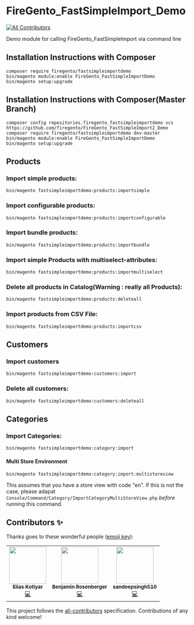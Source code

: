 # FireGento_FastSimpleImport_Demo
<!-- ALL-CONTRIBUTORS-BADGE:START - Do not remove or modify this section -->
[![All Contributors](https://img.shields.io/badge/all_contributors-3-orange.svg?style=flat-square)](#contributors-)
<!-- ALL-CONTRIBUTORS-BADGE:END -->
Demo module for calling FireGento_FastSimpleImport via command line



Installation Instructions with Composer
---------------------------------------------

    composer require firegento/fastsimpleimportdemo
    bin/magento module:enable FireGento_FastSimpleImportDemo
    bin/magento setup:upgrade
    
    


Installation Instructions with Composer(Master Branch)
---------------------------------------------

    composer config repositories.firegento_fastsimpleimportdemo vcs https://github.com/firegento/FireGento_FastSimpleImport2_Demo
    composer require firegento/fastsimpleimportdemo dev-master
    bin/magento module:enable FireGento_FastSimpleImportDemo
    bin/magento setup:upgrade




## Products

### Import simple products:
`bin/magento fastsimpleimportdemo:products:importsimple`

### Import configurable products:
`bin/magento fastsimpleimportdemo:products:importconfigurable`

### Import bundle products:
`bin/magento fastsimpleimportdemo:products:importbundle`

### Import simple Products with multiselect-attributes:
`bin/magento fastsimpleimportdemo:products:importmultiselect`

### Delete all products in Catalog(Warning : really all Products):
`bin/magento fastsimpleimportdemo:products:deleteall`

### Import products from CSV File:
`bin/magento fastsimpleimportdemo:products:importcsv`

## Customers

### Import customers
`bin/magento fastsimpleimportdemo:customers:import`

### Delete all customers:
`bin/magento fastsimpleimportdemo:customers:deleteall`

## Categories

### Import Categories:
`bin/magento fastsimpleimportdemo:category:import`

#### Multi Store Environment

`bin/magento fastsimpleimportdemo:category:import:multistoreview`

This assumes that you have a store view with code "en". If this is not the case, please adapat
`Console/Command/Category/ImportCategoryMultiStoreView.php` *before* running this command.




## Contributors ✨

Thanks goes to these wonderful people ([emoji key](https://allcontributors.org/docs/en/emoji-key)):

<!-- ALL-CONTRIBUTORS-LIST:START - Do not remove or modify this section -->
<!-- prettier-ignore-start -->
<!-- markdownlint-disable -->
<table>
  <tr>
    <td align="center"><a href="https://github.com/EliasKotlyar"><img src="https://avatars0.githubusercontent.com/u/9529505?v=4" width="100px;" alt=""/><br /><sub><b>Elias Kotlyar</b></sub></a><br /><a href="https://github.com/firegento/FireGento_FastSimpleImport2_Demo/commits?author=EliasKotlyar" title="Code">💻</a></td>
    <td align="center"><a href="https://github.com/brosenberger"><img src="https://avatars2.githubusercontent.com/u/2969243?v=4" width="100px;" alt=""/><br /><sub><b>Benjamin Rosenberger</b></sub></a><br /><a href="https://github.com/firegento/FireGento_FastSimpleImport2_Demo/commits?author=brosenberger" title="Code">💻</a></td>
    <td align="center"><a href="https://github.com/sandeepsingh510"><img src="https://avatars3.githubusercontent.com/u/43433180?v=4" width="100px;" alt=""/><br /><sub><b>sandeepsingh510</b></sub></a><br /><a href="https://github.com/firegento/FireGento_FastSimpleImport2_Demo/commits?author=sandeepsingh510" title="Code">💻</a></td>
  </tr>
</table>

<!-- markdownlint-enable -->
<!-- prettier-ignore-end -->
<!-- ALL-CONTRIBUTORS-LIST:END -->

This project follows the [all-contributors](https://github.com/all-contributors/all-contributors) specification. Contributions of any kind welcome!